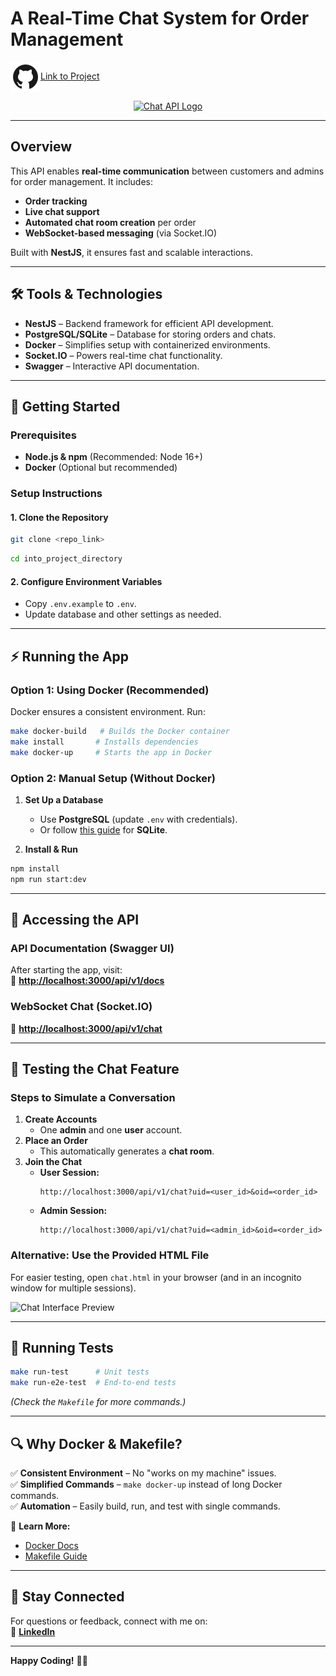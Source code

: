 # **A Real-Time Chat System for Order Management**  

<img src="icons8-github-48.png" alt="" align="center">[Link to Project](https://github.com/stenwire/chat-based-order-management-API)

<p align="center">  
  <a href="" target="blank"><img src="https://pixhive.s3.us-east-2.amazonaws.com/images/live-chat.png" width="120" alt="Chat API Logo" /></a>  
</p>  

---  

## **Overview**  
This API enables **real-time communication** between customers and admins for order management. It includes:  
- **Order tracking**  
- **Live chat support**  
- **Automated chat room creation** per order  
- **WebSocket-based messaging** (via Socket.IO)  

Built with **NestJS**, it ensures fast and scalable interactions.  

---

## **🛠 Tools & Technologies**  
- **NestJS** – Backend framework for efficient API development.  
- **PostgreSQL/SQLite** – Database for storing orders and chats.  
- **Docker** – Simplifies setup with containerized environments.  
- **Socket.IO** – Powers real-time chat functionality.  
- **Swagger** – Interactive API documentation.  

---  

## **🚀 Getting Started**  

### **Prerequisites**  
- **Node.js & npm** (Recommended: Node 16+)  
- **Docker** (Optional but recommended)  

### **Setup Instructions**  

#### **1. Clone the Repository**  
```bash  
git clone <repo_link>  
```  
```bash  
cd into_project_directory  
```  

#### **2. Configure Environment Variables**  
- Copy `.env.example` to `.env`.  
- Update database and other settings as needed.  

---  

## **⚡ Running the App**  

### **Option 1: Using Docker (Recommended)**  
Docker ensures a consistent environment. Run:  
```bash  
make docker-build   # Builds the Docker container  
make install       # Installs dependencies  
make docker-up     # Starts the app in Docker  
```  

### **Option 2: Manual Setup (Without Docker)**  
1. **Set Up a Database**  
   - Use **PostgreSQL** (update `.env` with credentials).  
   - Or follow [this guide](https://docs.nestjs.com/recipes/prisma) for **SQLite**.  

2. **Install & Run**  
```bash  
npm install  
npm run start:dev  
```  

---  

## **📡 Accessing the API**  

### **API Documentation (Swagger UI)**  
After starting the app, visit:  
🔗 **[http://localhost:3000/api/v1/docs](http://localhost:3000/api/v1/docs)**  

### **WebSocket Chat (Socket.IO)**  
🔗 **[http://localhost:3000/api/v1/chat](http://localhost:3000/api/v1/chat)**  

---  

## **💬 Testing the Chat Feature**  

### **Steps to Simulate a Conversation**  
1. **Create Accounts**  
   - One **admin** and one **user** account.  
2. **Place an Order**  
   - This automatically generates a **chat room**.  
3. **Join the Chat**  
   - **User Session:**  
     ```  
     http://localhost:3000/api/v1/chat?uid=<user_id>&oid=<order_id>  
     ```  
   - **Admin Session:**  
     ```  
     http://localhost:3000/api/v1/chat?uid=<admin_id>&oid=<order_id>  
     ```  

### **Alternative: Use the Provided HTML File**  
For easier testing, open `chat.html` in your browser (and in an incognito window for multiple sessions).  

![Chat Interface Preview](https://pixhive.s3.us-east-2.amazonaws.com/images/Screenshot%202024-12-31%20202151.png)  

---  

## **🧪 Running Tests**  
```bash  
make run-test      # Unit tests  
make run-e2e-test  # End-to-end tests  
```  
*(Check the `Makefile` for more commands.)*  

---  

## **🔍 Why Docker & Makefile?**  
✅ **Consistent Environment** – No "works on my machine" issues.  
✅ **Simplified Commands** – `make docker-up` instead of long Docker commands.  
✅ **Automation** – Easily build, run, and test with single commands.  

📌 **Learn More:**  
- [Docker Docs](https://docs.docker.com/)  
- [Makefile Guide](https://www.gnu.org/software/make/manual/make.html)  

---  

## **📩 Stay Connected**  
For questions or feedback, connect with me on:  
🔗 **[LinkedIn](https://www.linkedin.com/in/stephen-nwankwo-9876b4196/)**  

---  

**Happy Coding!** 🚀💬